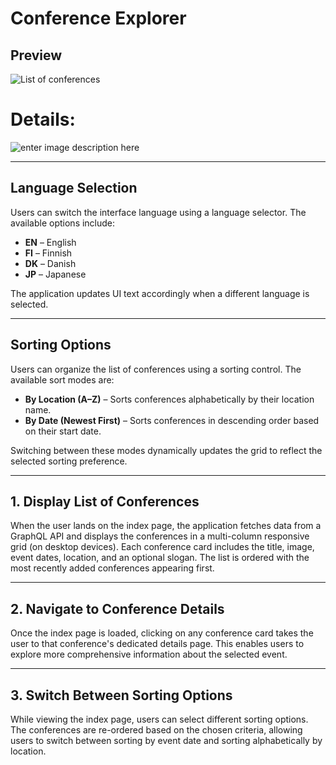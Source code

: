 
# Conference Explorer

## Preview

![List of conferences](https://awesomescreenshot.s3.amazonaws.com/image/4784631/54220973-11ca9de775a120629e2a4a3f9accf745.png?X-Amz-Algorithm=AWS4-HMAC-SHA256&X-Amz-Credential=AKIAJSCJQ2NM3XLFPVKA%2F20250501%2Fus-east-1%2Fs3%2Faws4_request&X-Amz-Date=20250501T025406Z&X-Amz-Expires=28800&X-Amz-SignedHeaders=host&X-Amz-Signature=13ee9a5d54aa0939873c9d80753487157beed9fc79b74dd51b74abe50d8972a0)

# Details: 
![enter image description here](https://awesomescreenshot.s3.amazonaws.com/image/4784631/54220971-cce9d037f6317796414936efbc29fa56.png?X-Amz-Algorithm=AWS4-HMAC-SHA256&X-Amz-Credential=AKIAJSCJQ2NM3XLFPVKA/20250501/us-east-1/s3/aws4_request&X-Amz-Date=20250501T025604Z&X-Amz-Expires=28800&X-Amz-SignedHeaders=host&X-Amz-Signature=3dd640dc6432ae6e912dce409301f02981e83408c5b07756fe6d85fc1d00333a)


---

## Language Selection
Users can switch the interface language using a language selector. The available options include:

- **EN** – English  
- **FI** – Finnish  
- **DK** – Danish  
- **JP** – Japanese

The application updates UI text accordingly when a different language is selected.

---

## Sorting Options
Users can organize the list of conferences using a sorting control. The available sort modes are:

- **By Location (A–Z)** – Sorts conferences alphabetically by their location name.
- **By Date (Newest First)** – Sorts conferences in descending order based on their start date.

Switching between these modes dynamically updates the grid to reflect the selected sorting preference.

---

## 1. Display List of Conferences
When the user lands on the index page, the application fetches data from a GraphQL API and displays the conferences in a multi-column responsive grid (on desktop devices). Each conference card includes the title, image, event dates, location, and an optional slogan. The list is ordered with the most recently added conferences appearing first.

---

## 2. Navigate to Conference Details
Once the index page is loaded, clicking on any conference card takes the user to that conference's dedicated details page. This enables users to explore more comprehensive information about the selected event.

---

## 3. Switch Between Sorting Options
While viewing the index page, users can select different sorting options. The conferences are re-ordered based on the chosen criteria, allowing users to switch between sorting by event date and sorting alphabetically by location.

